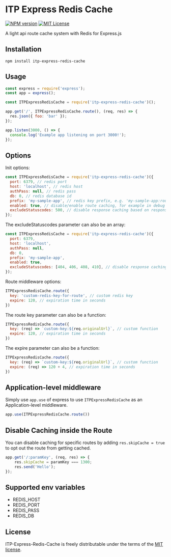 # ITP Express Redis Cache

[![NPM version][npm-version-image]][npm-url] [![MIT License][license-image]][license-url]

A light api route cache system with Redis for Express.js

## Installation

    npm install itp-express-redis-cache

## Usage

```javascript
const express = require('express');
const app = express();

const ITPExpressRedisCache = require('itp-express-redis-cache')();

app.get('/', ITPExpressRedisCache.route(), (req, res) => {
  res.json({ foo: 'bar' });
});

app.listen(3000, () => {
  console.log('Example app listening on port 3000!');
});
```

## Options

Init options:

```javascript
const ITPExpressRedisCache = require('itp-express-redis-cache')({
  port: 6379, // redis port
  host: 'localhost', // redis host
  authPass: null, // redis pass
  db: 0, // redis database id
  prefix: 'my-sample-app', // redis key prefix, e.g. 'my-sample-app:route:GET:/'
  enabled: true, // disable/enable route caching, for example in debug mode
  excludeStatuscodes: 500, // disable response caching based on response statuscode. Possible values: number, array, function (excludes 500 and higher by default)
});
```

The excludeStatuscodes parameter can also be an array:

```javascript
const ITPExpressRedisCache = require('itp-express-redis-cache')({
  port: 6379,
  host: 'localhost',
  authPass: null,
  db: 0,
  prefix: 'my-sample-app',
  enabled: true,
  excludeStatuscodes: [404, 406, 408, 410], // disable response caching based on response statuscode. Possible values: number, array, function (excludes 500 and higher by default)
});
```

Route middleware options:

```javascript
ITPExpressRedisCache.route({
  key: 'custom-redis-key-for-route', // custom redis key
  expire: 120, // expiration time in seconds
})
```

The route key parameter can also be a function:

```javascript
ITPExpressRedisCache.route({
  key: (req) => `custom-key:${req.originalUrl}`, // custom function
  expire: 120, // expiration time in seconds
})
```

The expire parameter can also be a function:

```javascript
ITPExpressRedisCache.route({
  key: (req) => `custom-key:${req.originalUrl}`, // custom function
  expire: (req) => 120 + 4, // expiration time in seconds
})
```

## Application-level middleware

Simply use `app.use` of express to use `ITPExpressRedisCache` as an Application-level middleware.

```javascript
app.use(ITPExpressRedisCache.route())
```

## Disable Caching inside the Route

You can disable caching for specific routes by adding `res.skipCache = true` to opt out the route from getting cached.

```javascript
app.get('/:paramKey', (req, res) => {
    res.skipCache = paramKey === 1300;
    res.send('Hello');
});
```

## Supported env variables

- REDIS_HOST
- REDIS_PORT
- REDIS_PASS
- REDIS_DB

## License

ITP-Express-Redis-Cache is freely distributable under the terms of the [MIT license](https://github.com/inthepocket/itp-express-redis-cache/blob/master/LICENSE).

[license-image]: http://img.shields.io/badge/license-MIT-blue.svg?style=flat
[license-url]: LICENSE

[npm-url]: https://npmjs.org/package/itp-express-redis-cache
[npm-version-image]: http://img.shields.io/npm/v/itp-express-redis-cache.svg?style=flat
[npm-downloads-image]: http://img.shields.io/npm/dm/itp-express-redis-cache.svg?style=flat
